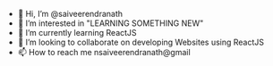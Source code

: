- 👋 Hi, I’m @saiveerendranath
- 👀 I’m interested in "LEARNING SOMETHING NEW"
- 🌱 I’m currently learning ReactJS
- 💞️ I’m looking to collaborate on developing Websites using ReactJS
- 📫 How to reach me nsaiveerendranath@gmail

<!---
saiveerendranath/saiveerendranath is a ✨ special ✨ repository because its `README.md` (this file) appears on your GitHub profile.
You can click the Preview link to take a look at your changes.
--->
